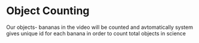 # Object Counting
 Our objects- bananas in the video will be counted and avtomatically system gives unique id for each banana in order to count total objects in science

